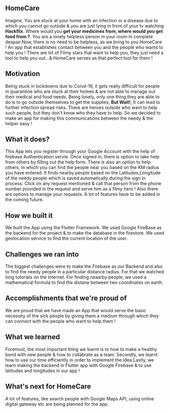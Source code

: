 ## HomeCare
Imagine, You are stuck at your home with an infection or a disease due to which you cannot go outside & you are just lying in front of your tv watching **Hackflix**. Where would you **get your medicines from, where would you get food from ?**. You are a lonely helpless person in your room in complete despair.Now, there is no need to be helpless, as we bring to you HomeCare ! An app that establishes contact between you and the people who wants to help you ! There are lot of Filmy stars that want to help you, they just need a tool to help you out...& HomeCare serves as that perfect tool for them !

## Motivation
Being stuck in lockdowns due to Coivd-19, it gets really difficult for people in quarantine who are stuck at their homes & are not able to manage out their medical and food needs. Being lonely, only one thing they are able to do is to go outside themselves to get the supplies, **But Wait!**, It can lead to further infection spread risks. There are heroes outside who want to help such people, but they don't know who they have to help. So we decided to make an app for making this communications between the needy & the helper easy !

## What it does?
This App lets you register through your Google Account with the help of firebase Authentication servie. Once signed in, there is option to take help from others by filling out the help form. There is also an option to help others, in which you can find the people near you based on the KM radius you have entered. It finds nearby people based on the Latitudes,Longitude of the needy people which is saved automatically during the sign in process. Click on any request mentioned & call that person from the phone number provided in the request and serve him as a filmy hero ! Also there are options to manage your requests. A lot of features have to be added in the coming future.

## How we built it
We built the App using the Flutter Framework. We used Google FireBase as the backend for the project & to make the database in the firestore. We used geolocation service to find the current location of the user.

## Challenges we ran into
The biggest challenges were to make the Firebase as our Backend and also to find the needy people in a particular distance radius. For that we watched long tutorials on the internet. For finding neaarby people, we used a mathematical formula to find the distane between two coordinates on earth.

## Accomplishments that we're proud of
We are proud that we have made an App that would serve the basic necessity of the sick people by giving them a medium through which they can connect with the people who want to help them !
## What we learned
Foremost, the most important thing we learnt is to how to make a healthy bond with new people & how to collabrate as a team. Secondly, we learnt how to use our time efficiently in order to implement the idea.Lastly, we learn making the backend in Flutter app with Google Firebase & to use latitudes and longitudes in our app !

## What's next for HomeCare
A lot of features, like search people with Google Maps API, using online digital gateway etc are being planned for the app.


